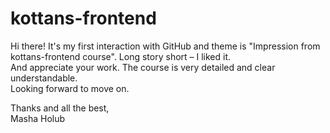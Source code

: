 # kottans-frontend

Hi there! It's my first interaction with GitHub and theme is "Impression from kottans-frontend course".
Long story short – I liked it.<br>
And appreciate your work. The course is very detailed and clear understandable.<br>
Looking forward to move on.

Thanks and all the best,<br>
Masha Holub
